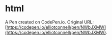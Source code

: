 # html

A Pen created on CodePen.io. Original URL: [https://codepen.io/elliotconnell/pen/NWbJXMW](https://codepen.io/elliotconnell/pen/NWbJXMW).


